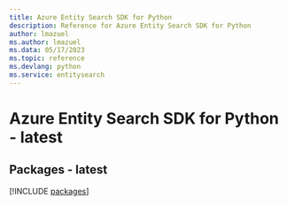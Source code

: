 ```yaml
---
title: Azure Entity Search SDK for Python
description: Reference for Azure Entity Search SDK for Python
author: lmazuel
ms.author: lmazuel
ms.data: 05/17/2023
ms.topic: reference
ms.devlang: python
ms.service: entitysearch
---
```

# Azure Entity Search SDK for Python - latest
## Packages - latest
[!INCLUDE [packages](entity-search-index.md)]